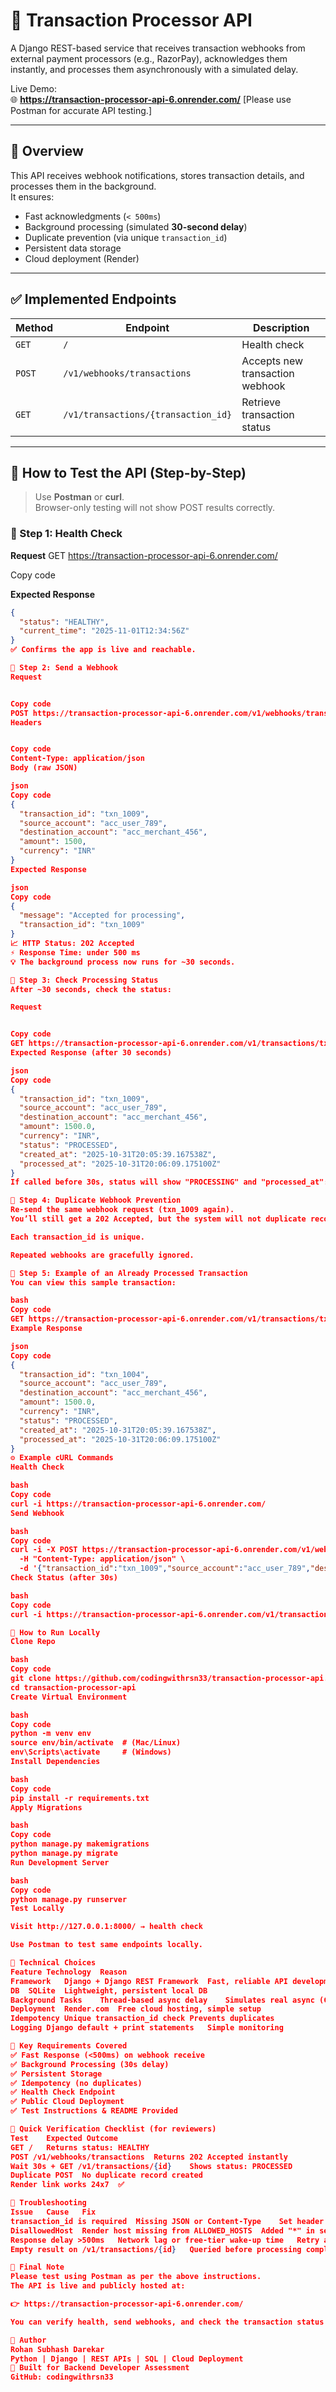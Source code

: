 # 💸 Transaction Processor API

A Django REST-based service that receives transaction webhooks from external payment processors (e.g., RazorPay), acknowledges them instantly, and processes them asynchronously with a simulated delay.

Live Demo:  
🌐 **https://transaction-processor-api-6.onrender.com/**  [Please use Postman for accurate API testing.]

---

## 🧾 Overview

This API receives webhook notifications, stores transaction details, and processes them in the background.  
It ensures:
- Fast acknowledgments (`< 500ms`)
- Background processing (simulated **30-second delay**)
- Duplicate prevention (via unique `transaction_id`)
- Persistent data storage
- Cloud deployment (Render)

---

## ✅ Implemented Endpoints

| Method | Endpoint | Description |
|--------|-----------|-------------|
| `GET` | `/` | Health check |
| `POST` | `/v1/webhooks/transactions` | Accepts new transaction webhook |
| `GET` | `/v1/transactions/{transaction_id}` | Retrieve transaction status |

---

## 🧪 How to Test the API (Step-by-Step)

> Use **Postman** or **curl**.  
> Browser-only testing will not show POST results correctly.

### 🔹 Step 1: Health Check
**Request**
GET https://transaction-processor-api-6.onrender.com/


Copy code

**Expected Response**
```json
{
  "status": "HEALTHY",
  "current_time": "2025-11-01T12:34:56Z"
}
✅ Confirms the app is live and reachable.

🔹 Step 2: Send a Webhook
Request


Copy code
POST https://transaction-processor-api-6.onrender.com/v1/webhooks/transactions
Headers


Copy code
Content-Type: application/json
Body (raw JSON)

json
Copy code
{
  "transaction_id": "txn_1009",
  "source_account": "acc_user_789",
  "destination_account": "acc_merchant_456",
  "amount": 1500,
  "currency": "INR"
}
Expected Response

json
Copy code
{
  "message": "Accepted for processing",
  "transaction_id": "txn_1009"
}
📈 HTTP Status: 202 Accepted
⚡ Response Time: under 500 ms
💡 The background process now runs for ~30 seconds.

🔹 Step 3: Check Processing Status
After ~30 seconds, check the status:

Request


Copy code
GET https://transaction-processor-api-6.onrender.com/v1/transactions/txn_1009
Expected Response (after 30 seconds)

json
Copy code
{
  "transaction_id": "txn_1009",
  "source_account": "acc_user_789",
  "destination_account": "acc_merchant_456",
  "amount": 1500.0,
  "currency": "INR",
  "status": "PROCESSED",
  "created_at": "2025-10-31T20:05:39.167538Z",
  "processed_at": "2025-10-31T20:06:09.175100Z"
}
If called before 30s, status will show "PROCESSING" and "processed_at": null.

🔹 Step 4: Duplicate Webhook Prevention
Re-send the same webhook request (txn_1009 again).
You’ll still get a 202 Accepted, but the system will not duplicate records.

Each transaction_id is unique.

Repeated webhooks are gracefully ignored.

🔹 Step 5: Example of an Already Processed Transaction
You can view this sample transaction:

bash
Copy code
GET https://transaction-processor-api-6.onrender.com/v1/transactions/txn_1004
Example Response

json
Copy code
{
  "transaction_id": "txn_1004",
  "source_account": "acc_user_789",
  "destination_account": "acc_merchant_456",
  "amount": 1500.0,
  "currency": "INR",
  "status": "PROCESSED",
  "created_at": "2025-10-31T20:05:39.167538Z",
  "processed_at": "2025-10-31T20:06:09.175100Z"
}
⚙️ Example cURL Commands
Health Check

bash
Copy code
curl -i https://transaction-processor-api-6.onrender.com/
Send Webhook

bash
Copy code
curl -i -X POST https://transaction-processor-api-6.onrender.com/v1/webhooks/transactions \
  -H "Content-Type: application/json" \
  -d '{"transaction_id":"txn_1009","source_account":"acc_user_789","destination_account":"acc_merchant_456","amount":1500,"currency":"INR"}'
Check Status (after 30s)

bash
Copy code
curl -i https://transaction-processor-api-6.onrender.com/v1/transactions/txn_1009

🧰 How to Run Locally
Clone Repo

bash
Copy code
git clone https://github.com/codingwithrsn33/transaction-processor-api.git
cd transaction-processor-api
Create Virtual Environment

bash
Copy code
python -m venv env
source env/bin/activate  # (Mac/Linux)
env\Scripts\activate     # (Windows)
Install Dependencies

bash
Copy code
pip install -r requirements.txt
Apply Migrations

bash
Copy code
python manage.py makemigrations
python manage.py migrate
Run Development Server

bash
Copy code
python manage.py runserver
Test Locally

Visit http://127.0.0.1:8000/ → health check

Use Postman to test same endpoints locally.

🧠 Technical Choices
Feature	Technology	Reason
Framework	Django + Django REST Framework	Fast, reliable API development
DB	SQLite	Lightweight, persistent local DB
Background Tasks	Thread-based async delay	Simulates real async (Celery alternative)
Deployment	Render.com	Free cloud hosting, simple setup
Idempotency	Unique transaction_id check	Prevents duplicates
Logging	Django default + print statements	Simple monitoring

🧩 Key Requirements Covered
✅ Fast Response (<500ms) on webhook receive
✅ Background Processing (30s delay)
✅ Persistent Storage
✅ Idempotency (no duplicates)
✅ Health Check Endpoint
✅ Public Cloud Deployment
✅ Test Instructions & README Provided

🚀 Quick Verification Checklist (for reviewers)
Test	Expected Outcome
GET /	Returns status: HEALTHY
POST /v1/webhooks/transactions	Returns 202 Accepted instantly
Wait 30s + GET /v1/transactions/{id}	Shows status: PROCESSED
Duplicate POST	No duplicate record created
Render link works 24x7	✅

🧩 Troubleshooting
Issue	Cause	Fix
transaction_id is required	Missing JSON or Content-Type	Set header Content-Type: application/json
DisallowedHost	Render host missing from ALLOWED_HOSTS	Added "*" in settings
Response delay >500ms	Network lag or free-tier wake-up time	Retry after app wakes up
Empty result on /v1/transactions/{id}	Queried before processing completed	Wait 30s and retry

💬 Final Note 
Please test using Postman as per the above instructions.
The API is live and publicly hosted at:

👉 https://transaction-processor-api-6.onrender.com/

You can verify health, send webhooks, and check the transaction status after ~30 seconds to confirm background processing.

🧱 Author
Rohan Subhash Darekar
Python | Django | REST APIs | SQL | Cloud Deployment
📍 Built for Backend Developer Assessment
GitHub: codingwithrsn33
